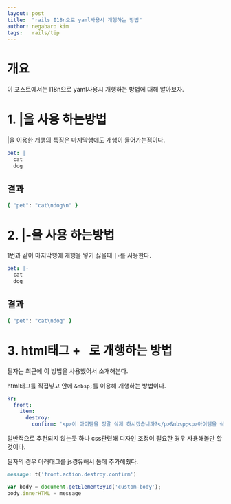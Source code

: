 ```yaml
---
layout: post
title:  "rails I18n으로 yaml사용시 개행하는 방법"
author: negabaro kim
tags:	rails/tip
---
```


# 개요

이 포스트에서는 I18n으로 yaml사용시 개행하는 방법에 대해 알아보자.

# 1. |을 사용 하는방법

|을 이용한 개행의 특징은 마지막행에도 개행이 들어가는점이다.

```yml
pet: |
  cat
  dog
```

## 결과

```ruby
{ "pet": "cat\ndog\n" }
```

# 2. |-을 사용 하는방법

1번과 같이 마지막행에 개행을 넣기 싫을때 `|-`를 사용한다.

```yml
pet: |-
  cat
  dog
```

## 결과

```ruby
{ "pet": "cat\ndog" }
```

# 3. html태그 + &nbsp; 로 개행하는 방법

필자는 최근에 이 방법을 사용했어서 소개해본다.

html태그를 직접넣고 안에 `&nbsp;`를 이용해 개행하는 방법이다.

```yml
kr:
  front:
    item:
      destroy:
        confirm: '<p>이 아이템을 정말 삭제 하시겠습니까?</p>&nbsp;<p>아이템을 삭제하면 해당 아이템에 속해있는 액션들도 삭제됩니다.</p>'
```

일반적으로 추천되지 않는듯 하나 css관련해 디자인 조정이 필요한 경우 사용해볼만 할것이다.

필자의 경우 아래태그를 js경유해서 돔에 추가해줬다.

```ruby
message: t('front.action.destroy.confirm')
```

```js
var body = document.getElementById('custom-body');
body.innerHTML = message
```